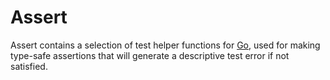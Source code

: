 # Assert

Assert contains a selection of test helper functions for [Go](https://go.dev/),
used for making type-safe assertions that will generate a descriptive test error
if not satisfied.
